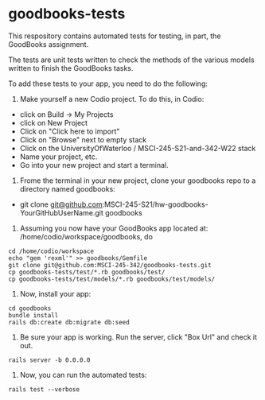 # goodbooks-tests

This respository contains automated tests for testing, in part, the GoodBooks assignment.

The tests are unit tests written to check the methods of the various models written to finish the GoodBooks tasks.

To add these tests to your app, you need to do the following:

1. Make yourself a new Codio project.  To do this, in Codio:
  + click on Build -> My Projects
  + click on New Project
  + Click on "Click here to import"
  + Click on "Browse" next to empty stack
  + Click on the UniversityOfWaterloo / MSCI-245-S21-and-342-W22 stack
  + Name your project, etc.
  + Go into your new project and start a terminal.

1. Frome the terminal in your new project, clone your goodbooks repo to a directory named goodbooks:
  + git clone git@github.com:MSCI-245-S21/hw-goodbooks-YourGitHubUserName.git goodbooks

1. Assuming you now have your GoodBooks app located at: /home/codio/workspace/goodbooks, do
```
cd /home/codio/workspace
echo "gem 'rexml'" >> goodbooks/Gemfile 
git clone git@github.com:MSCI-245-342/goodbooks-tests.git
cp goodbooks-tests/test/*.rb goodbooks/test/ 
cp goodbooks-tests/test/models/*.rb goodbooks/test/models/
```
1. Now, install your app:
```
cd goodbooks
bundle install
rails db:create db:migrate db:seed
```

1. Be sure your app is working.  Run the server, click "Box Url" and check it out.
```
rails server -b 0.0.0.0
```

1. Now, you can run the automated tests:
```
rails test --verbose
```



